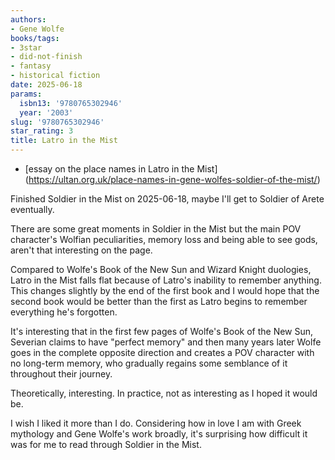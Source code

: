 ```yaml
---
authors:
- Gene Wolfe
books/tags:
- 3star
- did-not-finish
- fantasy
- historical fiction
date: 2025-06-18
params:
  isbn13: '9780765302946'
  year: '2003'
slug: '9780765302946'
star_rating: 3
title: Latro in the Mist
---
```


<!--more-->

- [essay on the place names in Latro in the Mist] (https://ultan.org.uk/place-names-in-gene-wolfes-soldier-of-the-mist/)

Finished Soldier in the Mist on 2025-06-18, maybe I'll get to Soldier of Arete eventually.

There are some great moments in Soldier in the Mist but the main POV character's Wolfian peculiarities, memory loss and being able to see gods, aren't that interesting on the page.

Compared to Wolfe's Book of the New Sun and Wizard Knight duologies, Latro in the Mist falls flat because of Latro's inability to remember anything. This changes slightly by the end of the first book and I would hope that the second book would be better than the first as Latro begins to remember everything he's forgotten.

It's interesting that in the first few pages of Wolfe's Book of the New Sun, Severian claims to have "perfect memory" and then many years later Wolfe goes in the complete opposite direction and creates a POV character with no long-term memory, who gradually regains some semblance of it throughout their journey.

Theoretically, interesting. In practice, not as interesting as I hoped it would be.

I wish I liked it more than I do. Considering how in love I am with Greek mythology and Gene Wolfe's work broadly, it's surprising how difficult it was for me to read through Soldier in the Mist.